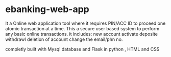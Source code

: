 # ebanking-web-app
It a Online web application tool where it requires PIN/ACC ID to proceed one atomic transaction at a time.
This a secure user based system to perform any basic online transactions.
it includes:
new account activate
deposite
withdrawl
deletion of account
change the email/phn no.


completly built with Mysql database and Flask in python , HTML and CSS
